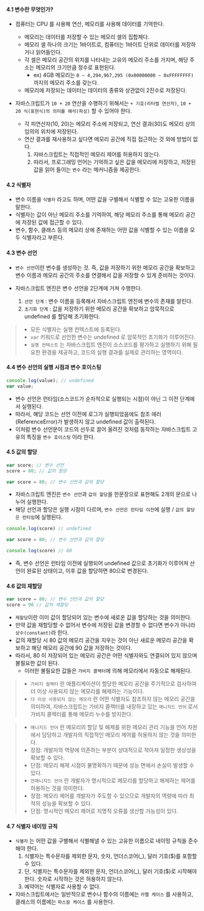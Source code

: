 #### 4.1 변수란 무엇인가?

- 컴퓨터는 CPU 를 사용해 연산, 메모리를 사용해 데이터를 기억한다.
  - 메모리는 데이터를 저장할 수 있는 메모리 셀의 집합체다.
  - 메모리 셀 하나의 크기는 1바이트로, 컴퓨터는 1바이트 단위로 데이터를 저장하거나 읽어들인다.
  - 각 셀은 메모리 공간의 위치를 나타내는 고유의 메모리 주소를 가지며, 해당 주소는 메모리의 크기만큼 정수로 표현된다. 
    - ex) 4GB 메모리는 `0 ~ 4,294,967,295 (0x00000000 ~ 0xFFFFFFFF)` 까지의 메모리 주소를 갖는다.
  - 메모리에 저장되는 데이터는 데이터의 종류와 상관없이 2진수로 저장된다.


- 자바스크립트가 `10 + 20` 연산을 수행하기 위해서는 `+ 기호(리터럴 연산자)`, `10 + 20 식(표현식)의 의미를 해석(파싱)` 할 수 있어야 한다.
  - 각 피연산자(10, 20)는 메모리 주소에 저장되고, 연산 결과(30)도 메모리 상의 임의의 위치에 저장된다.
  - 연산 결과를 재사용하고 싶다면 메모리 공간에 직접 접근하는 것 외에 방법이 없다.
    1. 자바스크립트는 직접적인 메모리 제어를 허용하지 않는다.
    2. 따라서, 프로그래밍 언어는 기억하고 싶은 값을 메모리에 저장하고, 저장된 값을 읽어 들이는 `변수` 라는 메커니즘을 제공한다.

  
#### 4.2 식별자
- 변수 이름을 `식별자` 라고도 하며, 어떤 값을 구별해서 식별할 수 있는 고유한 이름을 말한다.
- 식별자는 값이 아닌 메모리 주소를 기억하여, 해당 메모리 주소를 통해 메모리 공간에 저장된 값에 접근할 수 있다.
- 변수, 함수, 클래스 등의 메모리 상에 존재하는 어떤 값을 식별할 수 있는 이름을 모두 식별자라고 부른다.


#### 4.3 변수 선언
- `변수 선언`이란 변수를 생성하는 것. 즉, 값을 저장하기 위한 메모리 공간을 확보하고 변수 이름과 메모리 공간의 주소를 연결해서 값을 저장할 수 있게 준비하는 것이다.


- 자바스크립트 엔진은 변수 선언을 2단계에 거쳐 수행한다.
  1. `선언 단계` : 변수 이름을 등록해서 자바스크립트 엔진에 변수의 존재를 알린다.
  2. `초기화 단계` : 값을 저장하기 위한 메모리 공간을 확보하고 암묵적으로 undefined 를 할당해 초기화한다.
>- 모든 식별자는 실행 컨텍스트에 등록된다.  
>- `var` 키워드로 선언한 변수는 undefined 로 암묵적인 초기화가 이루어진다.  
>- `실행 컨텍스트` 는 자바스크립트 엔진이 소스코드를 평가하고 실행하기 위해 필요한 환경을 제공하고, 코드의 실행 결과를 실제로 관리하는 영역이다.


#### 4.4 변수 선언의 실행 시점과 변수 호이스팅
```ts
console.log(value); // undefined
var value;
```
- 변수 선언은 런타임(소스코드가 순차적으로 실행되는 시점)이 아닌 그 이전 단계에서 실행된다.
- 따라서, 해당 코드는 선언 이전에 로그가 실행되었음에도 참조 에러(ReferenceError)가 발생하지 않고 undefined 값이 출력된다.
- 이처럼 변수 선언문이 코드의 선두로 끌어 올려진 것처럼 동작하는 자바스크립트 고유의 특징을 `변수 호이스팅` 이라 한다.


#### 4.5 값의 할당
```ts
var score; // 변수 선언
score = 80; // 값의 할당

var score = 80; // 변수 선언과 값의 할당
```
- 자바스크립트 엔진은 `변수 선언`과 `값의 할당`을 한문장으로 표현해도 2개의 문으로 나누어 실행한다. 
- 해당 선언과 할당은 실행 시점이 다르며, `변수 선언은 런타임 이전`에 실행 / `값의 할당은 런타임`에 실행된다.

```ts
console.log(score) // undefined

var score = 80; // 변수 선언과 값의 할당

console.log(score) // 80
```
- 즉, 변수 선언은 런타임 이전에 실행되어 undefined 값으로 초기화가 이루어져 선언이 완료된 상태이고, 이후 값을 할당하면 80으로 변경된다.


#### 4.6 값의 재할당
```ts
var score = 80; // 변수 선언과 값의 할당
score = 90 // 값의 재할당
```
- `재할당`이란 이미 값이 할당되어 있는 변수에 새로운 값을 할당하는 것을 의미한다.
- 만약 값을 재할당할 수 없어서 변수에 저장된 값을 변경할 수 없다면 변수가 아니라 `상수(constant)`라 한다.
- 값의 재할당 시 80 값의 메모리 공간을 지우는 것이 아닌 새로운 메모리 공간을 확보하고 해당 메모리 공간에 90 값을 저장하는 것이다.
- 따라서, 80 이 저장되어 있는 메모리 공간은 어떤 식별자와도 연결되어 있지 않으며 불필요한 값이 된다.
  - 이러한 불필요한 값들은 `가비지 콜렉터`에 의해 메모리에서 자동으로 해제된다.
>- `가비지 컬렉터` 란 애플리케이션이 할당한 메모리 공간을 주기적으로 검사하여 더 이상 사용되지 않는 메모리를 해제하는 기능이다.
>- `더 이상 사용되지 않는 메모리` 란 어떤 식별자도 참조하지 않는 메모리 공간을 의미하여, 자바스크립트는 가비지 콜렉터를 내장하고 있는 `매니지드 언어` 로서 가비지 콜렉터를 통해 메모리 누수를 방지한다.

>- `매니지드 언어` 란 메모리의 할당 및 해제를 위한 메모리 관리 기능을 언어 차원에서 담당하고 개발자의 직접적인 메모리 제어를 허용하지 않는 것을 의미한다.
>  - 장점: 개발자의 역량에 의존하는 부분이 상대적으로 작아져 일정한 생상성을 확보할 수 있다.
>  - 단점: 메모리 해제 시점이 불명확하기 때문에 성능 면에서 손실이 발생할 수 있다.
>- `언매니지드 언어` 란 개발자가 명시적으로 메모리를 할당하고 해제하는 제어를 허용하는 것을 의미한다.
>  - 장점: 메모리 제어를 개발자가 주도할 수 있으므로 개발자의 역량에 따라 최적의 성능을 확보할 수 있다.
>  - 단점: 명시적인 메모리 제어로 치명적 오류를 생산할 가능성이 있다.


#### 4.7 식별자 네이밍 규칙
- `식별자` 는 어떤 값을 구별해서 식별해낼 수 있는 고유한 이름으로 네이밍 규칙을 준수해야 한다.
  1. 식별자는 특수문자를 제외한 문자, 숫자, 언더스코어(_), 달러 기호($)를 포함할 수 있다.
  2. 단, 식별자는 특수문자를 제외한 문자, 언더스코어(_), 달러 기호($)로 시작해야 한다. 숫자로 시작하는 것은 허용하지 않는다.
  3. 예약어는 식별자로 사용할 수 없다.
- 자바스크립트에서는 일반적으로 변수나 함수의 이름에는 `카멜 케이스` 를 사용하고, 클래스의 이름에는 `파스칼 케이스` 를 사용한다.
